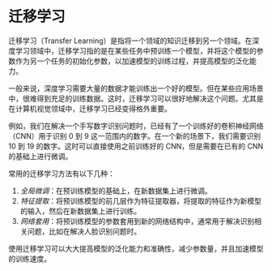 # 迁移学习

迁移学习（Transfer Learning）是指将一个领域的知识迁移到另一个领域。在深度学习领域中，迁移学习指的是在某些任务中预训练一个模型，并将这个模型的参数作为另一个任务的初始化参数，以加速模型的训练过程，并提高模型的泛化能力。

一般来说，深度学习需要大量的数据才能训练出一个好的模型。但在某些应用场景中，很难得到充足的训练数据。这时，迁移学习可以很好地解决这个问题。尤其是在计算机视觉领域中，迁移学习已经变得格外重要。

例如，我们在解决一个手写数字识别问题时，已经有了一个训练好的卷积神经网络（CNN）用于识别 0 到 9 这一范围内的数字。在一个新的场景下，我们需要识别 10 到 19 的数字。这时可以直接使用之前训练好的 CNN，但是需要在已有的 CNN 的基础上进行微调。

常用的迁移学习方法有以下几种：  
1. *全局微调*：在预训练模型的基础上，在新数据集上进行微调。  
2. *特征提取*：将预训练模型的前几层作为特征提取器，将提取的特征作为新模型的输入，然后在新数据集上进行训练。  
3. *网络套用*：将预训练模型的参数套用到新的网络结构中，通常用于解决识别相关问题，比如在解决人脸识别问题时。  

使用迁移学习可以大大提高模型的泛化能力和准确性，减少参数量，并且加速模型的训练速度。